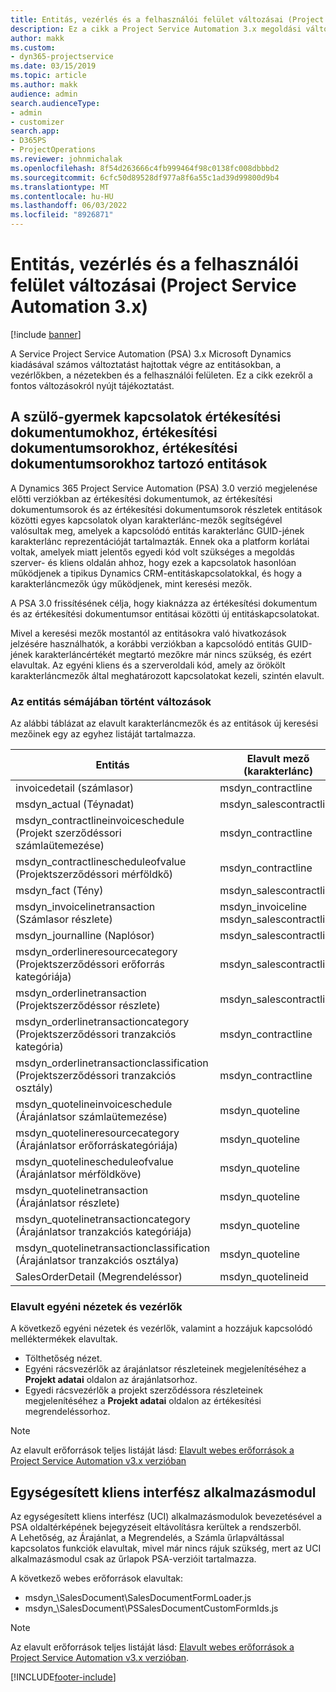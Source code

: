 ```yaml
---
title: Entitás, vezérlés és a felhasználói felület változásai (Project Service Automation 3.x)
description: Ez a cikk a Project Service Automation 3.x megoldási változásait Microsoft Dynamics ismerteti.
author: makk
ms.custom:
- dyn365-projectservice
ms.date: 03/15/2019
ms.topic: article
ms.author: makk
audience: admin
search.audienceType:
- admin
- customizer
search.app:
- D365PS
- ProjectOperations
ms.reviewer: johnmichalak
ms.openlocfilehash: 8f54d263666c4fb999464f98c0138fc008dbbbd2
ms.sourcegitcommit: 6cfc50d89528df977a8f6a55c1ad39d99800d9b4
ms.translationtype: MT
ms.contentlocale: hu-HU
ms.lasthandoff: 06/03/2022
ms.locfileid: "8926871"
---
```

# <a name="entity-control-and-user-interface-changes-project-service-automation-3x"></a>Entitás, vezérlés és a felhasználói felület változásai (Project Service Automation 3.x)

[!include [banner](../../includes/psa-now-project-operations.md)]


A Service Project Service Automation (PSA) 3.x Microsoft Dynamics kiadásával számos változtatást hajtottak végre az entitásokban, a vezérlőkben, a nézetekben és a felhasználói felületen. Ez a cikk ezekről a fontos változásokról nyújt tájékoztatást.

## <a name="parent-child-relationships-for-sales-document-sales-document-line-sales-document-line-detail-entities"></a>A szülő-gyermek kapcsolatok értékesítési dokumentumokhoz, értékesítési dokumentumsorokhoz, értékesítési dokumentumsorokhoz tartozó entitások
A Dynamics 365 Project Service Automation (PSA) 3.0 verzió megjelenése előtti verziókban az értékesítési dokumentumok, az értékesítési dokumentumsorok és az értékesítési dokumentumsorok részletek entitások közötti egyes kapcsolatok olyan karakterlánc-mezők segítségével valósultak meg, amelyek a kapcsolódó entitás karakterlánc GUID-jének karakterlánc reprezentációját tartalmazták. Ennek oka a platform korlátai voltak, amelyek miatt jelentős egyedi kód volt szükséges a megoldás szerver- és kliens oldalán ahhoz, hogy ezek a kapcsolatok hasonlóan működjenek a tipikus Dynamics CRM-entitáskapcsolatokkal, és hogy a karakterláncmezők úgy működjenek, mint keresési mezők.

A PSA 3.0 frissítésének célja, hogy kiaknázza az értékesítési dokumentum és az értékesítési dokumentumsor entitásai közötti új entitáskapcsolatokat.

Mivel a keresési mezők mostantól az entitásokra való hivatkozások jelzésére használhatók, a korábbi verziókban a kapcsolódó entitás GUID-jének karakterláncértékét megtartó mezőkre már nincs szükség, és ezért elavultak. Az egyéni kliens és a szerveroldali kód, amely az örökölt karakterláncmezők által meghatározott kapcsolatokat kezeli, szintén elavult.

### <a name="entity-schema-changes"></a>Az entitás sémájában történt változások
Az alábbi táblázat az elavult karakterláncmezők és az entitások új keresési mezőinek egy az egyhez listáját tartalmazza. 

 Entitás |   Elavult mező (karakterlánc) | Új mező (keresés)
--- | --- | ---
invoicedetail (számlasor) |  msdyn_contractline |    msdyn_contractlineid
msdyn_actual (Téynadat) | msdyn_salescontractline |   msdyn_salescontractlineid
msdyn_contractlineinvoiceschedule (Projekt szerződéssori számlaütemezése) |    msdyn_contractline |    msdyn_contractlineid
msdyn_contractlinescheduleofvalue (Projektszerződéssori mérföldkő) |   msdyn_contractline |    msdyn_contractlineid
msdyn_fact (Tény) | msdyn_salescontractline |   msdyn_salescontractlineid
msdyn_invoicelinetransaction (Számlasor részlete) | msdyn_invoiceline <br> msdyn_salescontractline | msdyn_invoicelineid <br> msdyn_salescontractlineid
msdyn_journalline (Naplósor) |  msdyn_salescontractline |   msdyn_salescontractlineid
msdyn_orderlineresourcecategory (Projektszerződéssori erőforrás kategóriája) | msdyn_salescontractline |   msdyn_contractlineid
msdyn_orderlinetransaction (Projektszerződéssor részlete) | msdyn_salescontractline |   msdyn_salescontractlineid
msdyn_orderlinetransactioncategory (Projektszerződéssori tranzakciós kategória) |   msdyn_contractline |    msdyn_contractlineid
msdyn_orderlinetransactionclassification (Projektszerződéssori tranzakciós osztály) |   msdyn_contractline |    msdyn_contractlineid
msdyn_quotelineinvoiceschedule (Árajánlatsor számlaütemezése) |  msdyn_quoteline |   msdyn_quotelineid
msdyn_quotelineresourcecategory (Árajánlatsor erőforráskategóriája) |    msdyn_quoteline |   msdyn_quotelineid
msdyn_quotelinescheduleofvalue (Árajánlatsor mérföldköve) | msdyn_quoteline |   msdyn_quotelineid
msdyn_quotelinetransaction (Árajánlatsor részlete) |    msdyn_quoteline |   msdyn_quotelineid
msdyn_quotelinetransactioncategory (Árajánlatsor tranzakciós kategóriája) |  msdyn_quoteline |   msdyn_quotelineid
msdyn_quotelinetransactionclassification (Árajánlatsor tranzakciós osztálya) |  msdyn_quoteline |   msdyn_quotelineid
SalesOrderDetail (Megrendeléssor) | msdyn_quotelineid | msdyn_quoteline 

### <a name="deprecated-custom-views-and-controls"></a>Elavult egyéni nézetek és vezérlők
A következő egyéni nézetek és vezérlők, valamint a hozzájuk kapcsolódó melléktermékek elavultak.

- Tölthetőség nézet.
- Egyéni rácsvezérlők az árajánlatsor részleteinek megjelenítéséhez a **Projekt adatai** oldalon az árajánlatsorhoz.
- Egyedi rácsvezérlők a projekt szerződéssora részleteinek megjelenítéséhez a **Projekt adatai** oldalon az értékesítési megrendeléssorhoz.

> [!NOTE]
> Az elavult erőforrások teljes listáját lásd: [Elavult webes erőforrások a Project Service Automation v3.x verzióban](../developer-guides/web-resources-deprecated-v3.x.md)

## <a name="unified-client-interface-app-module"></a>Egységesített kliens interfész alkalmazásmodul
Az egységesített kliens interfész (UCI) alkalmazásmodulok bevezetésével a PSA oldaltérképének bejegyzéseit eltávolításra kerültek a rendszerből.  
A Lehetőség, az Árajánlat, a Megrendelés, a Számla űrlapváltással kapcsolatos funkciók elavultak, mivel már nincs rájuk szükség, mert az UCI alkalmazásmodul csak az űrlapok PSA-verzióit tartalmazza.  

A következő webes erőforrások elavultak:

- msdyn_\SalesDocument\SalesDocumentFormLoader.js
- msdyn_\SalesDocument\PSSalesDocumentCustomFormIds.js

> [!NOTE]
> Az elavult erőforrások teljes listáját lásd: [Elavult webes erőforrások a Project Service Automation v3.x verzióban](../developer-guides/web-resources-deprecated-v3.x.md).




[!INCLUDE[footer-include](../../includes/footer-banner.md)]
